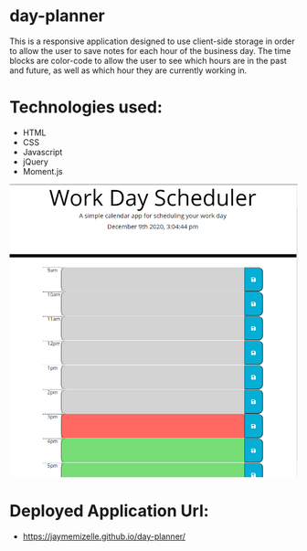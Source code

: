 # day-planner

This is a responsive application designed to use client-side storage in order to allow the user to save notes for each hour of the business day. The time blocks are color-code to allow the user to see which hours are in the past and future, as well as which hour they are currently working in.

# Technologies used:
* HTML
* CSS
* Javascript
* jQuery
* Moment.js

![application-image](./assets/images/day-planner-screenshot.png)

# Deployed Application Url: 

 * https://jaymemizelle.github.io/day-planner/